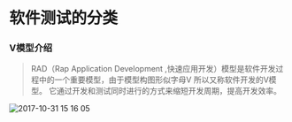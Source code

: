 

# 软件测试的分类


### V模型介绍

> RAD（Rap Application Development ,快速应用开发）模型是软件开发过程中的一个重要模型，由于模型构图形似字母V 所以又称软件开发的V模型。
它通过开发和测试同时进行的方式来缩短开发周期，提高开发效率。

![2017-10-31 15 16 05](https://user-images.githubusercontent.com/33243387/32211856-7cc5c320-bde2-11e7-9d11-f0ed6569b36f.png)
